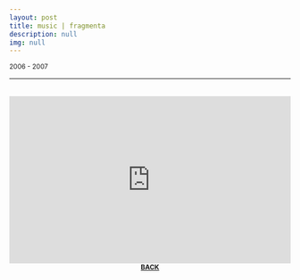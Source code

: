 ```yaml
---
layout: post
title: music | fragmenta
description: null
img: null
---
```


<sup>2006 - 2007</sup>

***

<br/>

<!--Pieces and fragments of pieces I wrote between 2006 and 2007, most of which are largely experimental.-->
 
<iframe width="100%" height="300" scrolling="no" frameborder="no" allow="autoplay" src="https://w.soundcloud.com/player/?url=https%3A//api.soundcloud.com/playlists/641846331&color=%23666666&auto_play=false&hide_related=false&show_comments=true&show_user=true&show_reposts=false&show_teaser=true&visual=true"></iframe>

<br/>

<center><sup><strong><a href="http://jared-desjardins.github.io/pages/5_music/">BACK</a></strong></sup></center>
